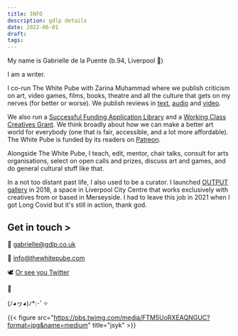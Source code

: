 ```yaml
---
title: INFO
description: gdlp details
date: 2022-06-01
draft: 
tags: 
---
```


My name is Gabrielle de la Puente (b.94, Liverpool 📍)

I am a writer.

I co-run The White Pube with Zarina Muhammad where we publish criticism on art, video games, films, books, theatre and all the culture that gets on my nerves (for better or worse). We publish reviews in [text](https://thewhitepube.com), [audio](https://thewhitepube.co.uk/podcasts/) and [video](https://www.youtube.com/channel/UC3dcNljL17OyeC_BcG0WtBQ/featured).

We also run a [Successful Funding Application Library](https://thewhitepube.co.uk/funding-library/) and a [Working Class Creatives Grant](https://thewhitepube.co.uk/grants/). We think broadly about how we can make a better art world for everybody (one that is fair, accessible, and a lot more affordable). The White Pube is funded by its readers on [Patreon](https://www.patreon.com/thewhitepube).

Alongside The White Pube, I teach, edit, mentor, chair talks, consult for arts organisations, select on open calls and prizes, discuss art and games, and do general cultural stuff like that.

In a not too distant past life, I also used to be a curator. I launched [OUTPUT gallery]( http://outputgallery.com) in 2018, a space in Liverpool City Centre that works exclusively with creatives from or based in Merseyside. I had to leave this job in 2021 when I got Long Covid but it's still in action, thank god. 

## Get in touch >

📧 gabrielle@gdlp.co.uk

📧 info@thewhitepube.com

🕊 [Or see you Twitter](http://twitter.com/GDLP__ "@GDLP__")

🌸

(ﾉ◕ヮ◕)ﾉ*:･ﾟ✧


{{< figure src="https://pbs.twimg.com/media/FTM5UoRXEAQNGUC?format=jpg&name=medium" title="jsyk" >}}

